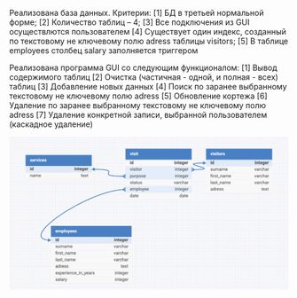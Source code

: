 Реализована база данных.
Критерии:
  [1] 	БД в третьей нормальной форме;
  [2] 	Количество таблиц – 4;
  [3] 	Все подключения из GUI осуществлются пользователем
  [4] 	Существует один индекс, созданный по текстовому не ключевому полю adress таблицы visitors;
  [5] 	В таблице employees столбец salary заполняется триггером

Реализована программа GUI со следующим функционалом:
  [1] 	Вывод содержимого таблиц
  [2] 	Очистка (частичная - одной, и полная - всех) таблиц
  [3] 	Добавление новых данных
  [4] 	Поиск по заранее выбранному текстовому не ключевому полю adress
  [5] 	Обновление кортежа
  [6] 	Удаление по заранее выбранному текстовому не ключевому полю adress
  [7] 	Удаление конкретной записи, выбранной пользователем (каскадное удаление) 

![image alt](https://github.com/Aleksey-Kulbyakov/ProjectDB/blob/1911858ad36a5569763b376c6e0946a776cf0401/table.png)

